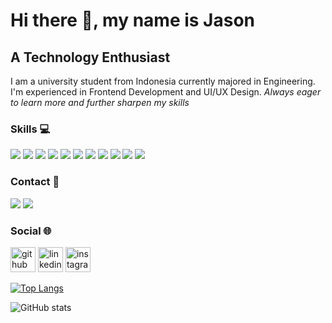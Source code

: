 # Hi there 👋, my name is Jason
## A Technology Enthusiast
I am a university student from Indonesia currently majored in Engineering. I'm experienced in Frontend Development and UI/UX Design.
*Always eager to learn more and further sharpen my skills*

### Skills :computer:
<img src="https://img.shields.io/badge/-HTML5-333333?style=for-the-badge&logo=html5">
<img src="https://img.shields.io/badge/-CSS3-333333?style=for-the-badge&logo=css3">
<img src="https://img.shields.io/badge/-JavaScript-333333?style=for-the-badge&logo=javascript">
<img src="https://img.shields.io/badge/-Sass-333333?style=for-the-badge&logo=sass">
<img src="https://img.shields.io/badge/-Bootstrap-333333?style=for-the-badge&logo=bootstrap">
<img src="https://img.shields.io/badge/-React-333333?style=for-the-badge&logo=react">
<img src="https://img.shields.io/badge/-Git-333333?style=for-the-badge&logo=git">
<img src="https://img.shields.io/badge/-Python-333333?style=for-the-badge&logo=python">
<img src="https://img.shields.io/badge/-C-333333?style=for-the-badge&logo=c">
<img src="https://img.shields.io/badge/-C++-333333?style=for-the-badge&logo=c%2B%2B">
<img src="https://img.shields.io/badge/-Figma-333333?style=for-the-badge&logo=figma">

### Contact :iphone:
<a href="mailto: jasonkanggara19022002@gmail.com"><img src="https://img.shields.io/badge/-jasonkanggara19022002@gmail.com-ea4335?style=plastic&logo=Gmail&logoColor=white/"></a>
<a href="https://timeline.line.me/user/_dXq840Z-z31_8b_qEpfQp0FgF18DFgGyKMGFck0"><img src="https://img.shields.io/badge/-jason__punyahp-00c300?style=plastic&logo=LINE&logoColor=white"></a>

### Social :globe_with_meridians:
[<img src='https://cdn.jsdelivr.net/npm/simple-icons@3.0.1/icons/github.svg' alt='github' height='40'>](https://github.com/jask-19)  [<img src='https://cdn.jsdelivr.net/npm/simple-icons@3.0.1/icons/linkedin.svg' alt='linkedin' height='40'>](https://www.linkedin.com/in/jason-kanggara-423b011a9/)  [<img src='https://cdn.jsdelivr.net/npm/simple-icons@3.0.1/icons/instagram.svg' alt='instagram' height='40'>](https://www.instagram.com/jason.kanggara/)  


[![Top Langs](https://github-readme-stats.vercel.app/api/top-langs/?username=jask-19)](https://github.com/anuraghazra/github-readme-stats)

![GitHub stats](https://github-readme-stats.vercel.app/api?username=jask-19&show_icons=true)  


